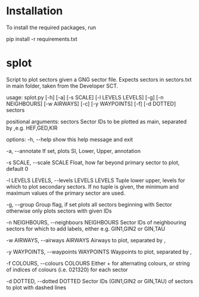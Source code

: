 # Installation

To install the required packages, run  

  pip install -r requirements.txt

# splot

Script to plot sectors given a GNG sector file. Expects sectors in sectors.txt in main folder, taken from the Developer SCT.

usage: 
  splot.py [-h] [-a] [-s SCALE] [-l LEVELS LEVELS] [-g] [-n NEIGHBOURS] [-w AIRWAYS] [-c] [-y WAYPOINTS] [-f]
                [-d DOTTED]
                sectors

positional arguments:
  sectors               Sector IDs to be plotted as main, separated by ,e.g. HEF,GED,KIR

options:
  -h, --help            show this help message and exit

  -a, --annotate        If set, plots SI, Lower, Upper, annotation

  -s SCALE, --scale SCALE
                        Float, how far beyond primary sector to plot, default 0

  -l LEVELS LEVELS, --levels LEVELS LEVELS
                        Tuple lower upper, levels for which to plot secondary sectors. If no tuple is given, the minimum and maximum values of the primary sector are used.

  -g, --group           Group flag, if set plots all sectors beginning with Sector otherwise only plots sectors with given IDs
 
 -n NEIGHBOURS, --neighbours NEIGHBOURS
                        Sector IDs of neighbouring sectors for which to add labels, either e.g. GIN1,GIN2 or GIN,TAU
  
-w AIRWAYS, --airways AIRWAYS
                        Airways to plot, separated by ,
  
-y WAYPOINTS, --waypoints WAYPOINTS
                        Waypoints to plot, separated by ,
  
-f COLOURS, --colours COLOURS
                        Either + for alternating colours, or string of indices of colours (i.e. 021320) for each sector
  
-d DOTTED, --dotted DOTTED
                        Sector IDs (GIN1,GIN2 or GIN,TAU) of sectors to plot with dashed lines
